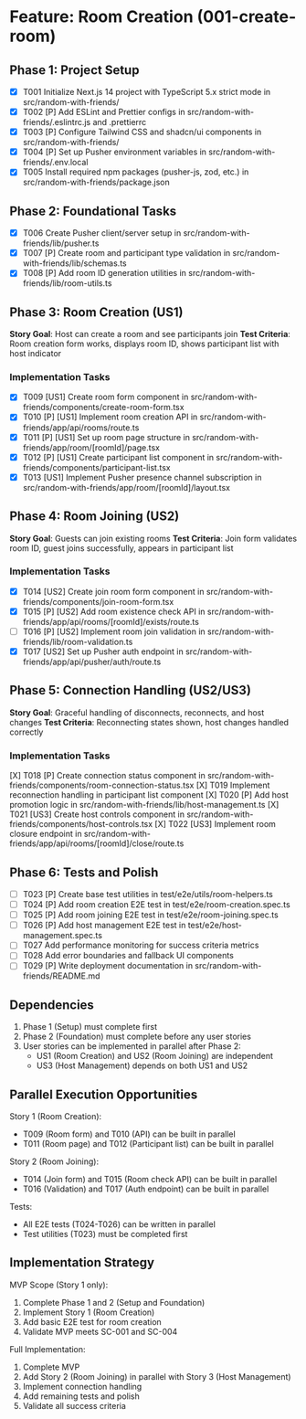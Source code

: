 # Feature: Room Creation (001-create-room)

## Phase 1: Project Setup

- [x] T001 Initialize Next.js 14 project with TypeScript 5.x strict mode in src/random-with-friends/
- [x] T002 [P] Add ESLint and Prettier configs in src/random-with-friends/.eslintrc.js and .prettierrc
- [x] T003 [P] Configure Tailwind CSS and shadcn/ui components in src/random-with-friends/
- [x] T004 [P] Set up Pusher environment variables in src/random-with-friends/.env.local
- [x] T005 Install required npm packages (pusher-js, zod, etc.) in src/random-with-friends/package.json

## Phase 2: Foundational Tasks

- [x] T006 Create Pusher client/server setup in src/random-with-friends/lib/pusher.ts
- [x] T007 [P] Create room and participant type validation in src/random-with-friends/lib/schemas.ts
- [x] T008 [P] Add room ID generation utilities in src/random-with-friends/lib/room-utils.ts

## Phase 3: Room Creation (US1)

**Story Goal**: Host can create a room and see participants join
**Test Criteria**: Room creation form works, displays room ID, shows participant list with host indicator

### Implementation Tasks

- [x] T009 [US1] Create room form component in src/random-with-friends/components/create-room-form.tsx
- [x] T010 [P] [US1] Implement room creation API in src/random-with-friends/app/api/rooms/route.ts
- [x] T011 [P] [US1] Set up room page structure in src/random-with-friends/app/room/[roomId]/page.tsx
- [x] T012 [P] [US1] Create participant list component in src/random-with-friends/components/participant-list.tsx
- [x] T013 [US1] Implement Pusher presence channel subscription in src/random-with-friends/app/room/[roomId]/layout.tsx

## Phase 4: Room Joining (US2)

**Story Goal**: Guests can join existing rooms
**Test Criteria**: Join form validates room ID, guest joins successfully, appears in participant list

### Implementation Tasks

- [x] T014 [US2] Create join room form component in src/random-with-friends/components/join-room-form.tsx
- [x] T015 [P] [US2] Add room existence check API in src/random-with-friends/app/api/rooms/[roomId]/exists/route.ts
- [ ] T016 [P] [US2] Implement room join validation in src/random-with-friends/lib/room-validation.ts
- [x] T017 [US2] Set up Pusher auth endpoint in src/random-with-friends/app/api/pusher/auth/route.ts

## Phase 5: Connection Handling (US2/US3)

**Story Goal**: Graceful handling of disconnects, reconnects, and host changes
**Test Criteria**: Reconnecting states shown, host changes handled correctly

### Implementation Tasks

[X] T018 [P] Create connection status component in src/random-with-friends/components/room-connection-status.tsx
[X] T019 Implement reconnection handling in participant list component
[X] T020 [P] Add host promotion logic in src/random-with-friends/lib/host-management.ts
[X] T021 [US3] Create host controls component in src/random-with-friends/components/host-controls.tsx
[X] T022 [US3] Implement room closure endpoint in src/random-with-friends/app/api/rooms/[roomId]/close/route.ts

## Phase 6: Tests and Polish

- [ ] T023 [P] Create base test utilities in test/e2e/utils/room-helpers.ts
- [ ] T024 [P] Add room creation E2E test in test/e2e/room-creation.spec.ts
- [ ] T025 [P] Add room joining E2E test in test/e2e/room-joining.spec.ts
- [ ] T026 [P] Add host management E2E test in test/e2e/host-management.spec.ts
- [ ] T027 Add performance monitoring for success criteria metrics
- [ ] T028 Add error boundaries and fallback UI components
- [ ] T029 [P] Write deployment documentation in src/random-with-friends/README.md

## Dependencies

1. Phase 1 (Setup) must complete first
2. Phase 2 (Foundation) must complete before any user stories
3. User stories can be implemented in parallel after Phase 2:
   - US1 (Room Creation) and US2 (Room Joining) are independent
   - US3 (Host Management) depends on both US1 and US2

## Parallel Execution Opportunities

Story 1 (Room Creation):

- T009 (Room form) and T010 (API) can be built in parallel
- T011 (Room page) and T012 (Participant list) can be built in parallel

Story 2 (Room Joining):

- T014 (Join form) and T015 (Room check API) can be built in parallel
- T016 (Validation) and T017 (Auth endpoint) can be built in parallel

Tests:

- All E2E tests (T024-T026) can be written in parallel
- Test utilities (T023) must be completed first

## Implementation Strategy

MVP Scope (Story 1 only):

1. Complete Phase 1 and 2 (Setup and Foundation)
2. Implement Story 1 (Room Creation)
3. Add basic E2E test for room creation
4. Validate MVP meets SC-001 and SC-004

Full Implementation:

1. Complete MVP
2. Add Story 2 (Room Joining) in parallel with Story 3 (Host Management)
3. Implement connection handling
4. Add remaining tests and polish
5. Validate all success criteria
